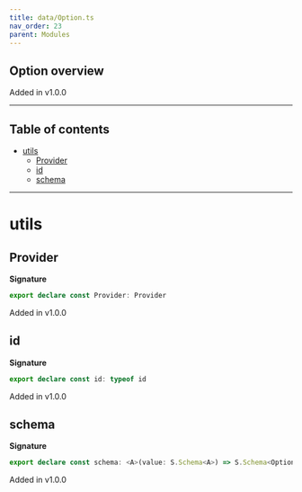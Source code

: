 ```yaml
---
title: data/Option.ts
nav_order: 23
parent: Modules
---
```


## Option overview

Added in v1.0.0

---

<h2 class="text-delta">Table of contents</h2>

- [utils](#utils)
  - [Provider](#provider)
  - [id](#id)
  - [schema](#schema)

---

# utils

## Provider

**Signature**

```ts
export declare const Provider: Provider
```

Added in v1.0.0

## id

**Signature**

```ts
export declare const id: typeof id
```

Added in v1.0.0

## schema

**Signature**

```ts
export declare const schema: <A>(value: S.Schema<A>) => S.Schema<Option<A>>
```

Added in v1.0.0
